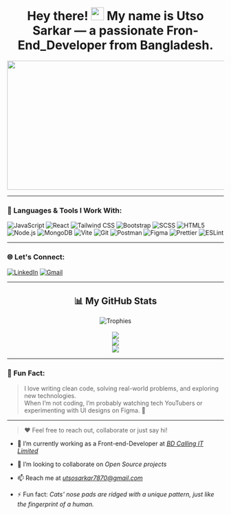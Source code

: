 <div id="header" align="center">
  <h1>
    Hey there! 
    <img src="https://media.giphy.com/media/hvRJCLFzcasrR4ia7z/giphy.gif" width="30px"/>
    My name is <strong>Utso Sarkar</strong> — a passionate Fron-End_Developer from Bangladesh.
  </h1>
</div>

<div align="center">
  <img src="https://media.giphy.com/media/dWesBcTLavkZuG35MI/giphy.gif" width="600" height="300"/>
</div>

---

### 🚀 Languages & Tools I Work With:

![JavaScript](https://img.shields.io/badge/JavaScript-F7DF1E?style=flat-square&logo=javascript&logoColor=black)
![React](https://img.shields.io/badge/React-61DAFB?style=flat-square&logo=react&logoColor=white)
![Tailwind CSS](https://img.shields.io/badge/Tailwind-38B2AC?style=flat-square&logo=tailwind-css&logoColor=white)
![Bootstrap](https://img.shields.io/badge/Bootstrap-563D7C?style=flat-square&logo=bootstrap&logoColor=white)
![SCSS](https://img.shields.io/badge/SCSS-CC6699?style=flat-square&logo=sass&logoColor=white)
![HTML5](https://img.shields.io/badge/HTML5-E34F26?style=flat-square&logo=html5&logoColor=white)
![Node.js](https://img.shields.io/badge/Node.js-339933?style=flat-square&logo=node.js&logoColor=white)
![MongoDB](https://img.shields.io/badge/MongoDB-47A248?style=flat-square&logo=mongodb&logoColor=white)
![Vite](https://img.shields.io/badge/Vite-646CFF?style=flat-square&logo=vite&logoColor=white)
![Git](https://img.shields.io/badge/Git-F05032?style=flat-square&logo=git&logoColor=white)
![Postman](https://img.shields.io/badge/Postman-FF6C37?style=flat-square&logo=postman&logoColor=white)
![Figma](https://img.shields.io/badge/Figma-F24E1E?style=flat-square&logo=figma&logoColor=white)
![Prettier](https://img.shields.io/badge/Prettier-F7B93E?style=flat-square&logo=prettier&logoColor=black)
![ESLint](https://img.shields.io/badge/ESLint-4B32C3?style=flat-square&logo=eslint&logoColor=white)

---

### 🌐 Let's Connect:
[![LinkedIn](https://img.shields.io/badge/LinkedIn-0077B5?style=for-the-badge&logo=linkedin&logoColor=white)](https://www.linkedin.com/in/utso-sarkar-143780250/)
[![Gmail](https://img.shields.io/badge/Gmail-D14836?style=for-the-badge&logo=gmail&logoColor=white)](mailto:utsosarkar7870@gmail.com)

---

<h2 align="center">📊 My GitHub Stats</h2>

<div align="center">
  <img src="https://github-profile-trophy.vercel.app/?username=kowshickChowdhury&theme=gruvbox&row=2&column=3&margin-w=15&margin-h=15" alt="Trophies" />
  <br /><br />
  <img src="https://github-readme-stats.vercel.app/api/top-langs/?username=kowshickChowdhury&layout=compact&theme=radical&hide_border=true&langs_count=8" />
  <br />
  <img src="https://github-readme-stats.vercel.app/api?username=kowshickChowdhury&show_icons=true&hide_border=true&theme=tokyonight" />
  <br />
  <img src="https://github-readme-streak-stats.herokuapp.com?user=kowshickChowdhury&theme=highcontrast&hide_border=true" />
</div>

---

### 🧠 Fun Fact:

> I love writing clean code, solving real-world problems, and exploring new technologies.  
> When I’m not coding, I’m probably watching tech YouTubers or experimenting with UI designs on Figma. 🚀

---

> ❤️ Feel free to reach out, collaborate or just say hi!


- 🌱 I’m currently working as a Front-end-Developer at *[BD Calling IT Limited](https://bdcalling.com/)*

- 👯 I’m looking to collaborate on *Open Source projects*

- 📫 Reach me at *utsosarkar7870@gmail.com*

- ⚡ Fun fact: *Cats' nose pads are ridged with a unique pattern, just like the fingerprint of a human.*
